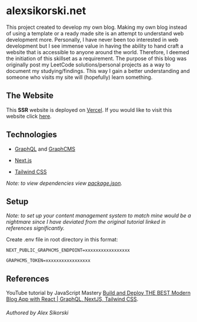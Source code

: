 # alexsikorski.net

This project created to develop my own blog. Making my own blog instead of using a template or a ready made site is an attempt to understand web development more. Personally, I have never been too interested in web development but I see immense value in having the ability to hand craft a website that is accessible to anyone around the world. Therefore, I deemed the initiation of this skillset as a requirement. The purpose of this blog was originally post my LeetCode solutions/personal projects as a way to document my studying/findings. This way I gain a better understanding and someone who visits my site will (hopefully) learn something.

## The Website

This **SSR** website is deployed on [Vercel](https://vercel.com/). If you would like to visit this website click [here](https://www.alexsikorski.net/).

## Technologies

- [GraphQL](https://graphql.org/) and [GraphCMS](https://graphcms.com/)

- [Next.js](https://nextjs.org/)

- [Tailwind CSS](https://tailwindcss.com/)

*Note: to view dependencies view [package.json](package.json).*

## Setup

*Note: to set up your content management system to match mine would be a nightmare since I have deviated from the original tutorial linked in references significantly.*

Create .env file in root directory in this format:

```NEXT_PUBLIC_GRAPHCMS_ENDPOINT=xxxxxxxxxxxxxxxxx```

```GRAPHCMS_TOKEN=xxxxxxxxxxxxxxxxx```

## References

YouTube tutorial by JavaScript Mastery [Build and Deploy THE BEST Modern Blog App with React | GraphQL, NextJS, Tailwind CSS](https://www.youtube.com/watch?v=HYv55DhgTuA).

###### Authored by Alex Sikorski